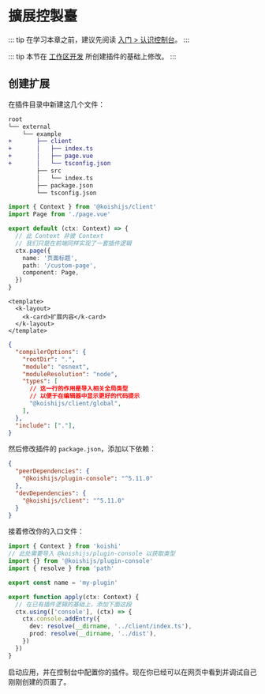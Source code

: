 # 擴展控製臺

::: tip
在学习本章之前，建议先阅读 [入门 > 认识控制台](../../manual/console/index.md)。
:::

::: tip
本节在 [工作区开发](../develop/workspace.md#创建新插件) 所创建插件的基础上修改。
:::

## 创建扩展

在插件目录中新建这几个文件：

```diff
root
└── external
    └── example
+       ├── client
+       │   ├── index.ts
+       │   ├── page.vue
+       │   └── tsconfig.json
        ├── src
        │   └── index.ts
        ├── package.json
        └── tsconfig.json
```

```ts title=client/index.ts no-extra-header
import { Context } from '@koishijs/client'
import Page from './page.vue'

export default (ctx: Context) => {
  // 此 Context 非彼 Context
  // 我们只是在前端同样实现了一套插件逻辑
  ctx.page({
    name: '页面标题',
    path: '/custom-page',
    component: Page,
  })
}
```

```vue title=client/page.vue
<template>
  <k-layout>
    <k-card>扩展内容</k-card>
  </k-layout>
</template>
```

```json title=client/tsconfig.json
{
  "compilerOptions": {
    "rootDir": ".",
    "module": "esnext",
    "moduleResolution": "node",
    "types": [
      // 这一行的作用是导入相关全局类型
      // 以便于在编辑器中显示更好的代码提示
      "@koishijs/client/global",
    ],
  },
  "include": ["."],
}
```

然后修改插件的 `package.json`，添加以下依赖：

```json title=package.json
{
  "peerDependencies": {
    "@koishijs/plugin-console": "^5.11.0"
  },
  "devDependencies": {
    "@koishijs/client": "^5.11.0"
  }
}
```

接着修改你的入口文件：

```ts title=src/index.ts
import { Context } from 'koishi'
// 此处需要导入 @koishijs/plugin-console 以获取类型
import {} from '@koishijs/plugin-console'
import { resolve } from 'path'

export const name = 'my-plugin'

export function apply(ctx: Context) {
  // 在已有插件逻辑的基础上，添加下面这段
  ctx.using(['console'], (ctx) => {
    ctx.console.addEntry({
      dev: resolve(__dirname, '../client/index.ts'),
      prod: resolve(__dirname, '../dist'),
    })
  })
}
```

启动应用，并在控制台中配置你的插件。现在你已经可以在网页中看到并调试自己刚刚创建的页面了。
